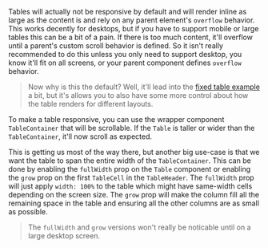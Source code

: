 Tables will actually not be responsive by default and will render inline as
large as the content is and rely on any parent element's `overflow` behavior.
This works decently for desktops, but if you have to support mobile or large
tables this can be a bit of a pain. If there is too much content, it'll overflow
until a parent's custom scroll behavior is defined. So it isn't really
recommended to do this unless you only need to support desktop, you know it'll
fit on all screens, or your parent component defines `overflow` behavior.

> Now why is this the default? Well, it'll lead into the
> [fixed table example](#fixed-table-title) a bit, but it's allows you to also
> have some more control about how the table renders for different layouts.

To make a table responsive, you can use the wrapper component `TableContainer`
that will be scrollable. If the `Table` is taller or wider than the
`TableContainer`, it'll now scroll as expected.

This is getting us most of the way there, but another big use-case is that we
want the table to span the entire width of the `TableContainer`. This can be
done by enabling the `fullWidth` prop on the `Table` component or enabling the
`grow` prop on the first `TableCell` in the `TableHeader`. The `fullWidth` prop
will just apply `width: 100%` to the table which might have same-width cells
depending on the screen size. The `grow` prop will make the column fill all the
remaining space in the table and ensuring all the other columns are as small as
possible.

> The `fullWidth` and `grow` versions won't really be noticable until on a large
> desktop screen.
